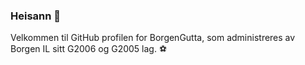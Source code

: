 ### Heisann 👋

Velkommen til GitHub profilen for BorgenGutta, som administreres av Borgen IL sitt G2006 og G2005 lag. ⚽

<!--
**BorgenGutta/BorgenGutta** is a ✨ _special_ ✨ repository because its `README.md` (this file) appears on your GitHub profile.

Here are some ideas to get you started:

- 🔭 I’m currently working on ...
- 🌱 I’m currently learning ...
- 👯 I’m looking to collaborate on ...
- 🤔 I’m looking for help with ...
- 💬 Ask me about ...
- 📫 How to reach me: ...
- 😄 Pronouns: ...
- ⚡ Fun fact: ...
-->

